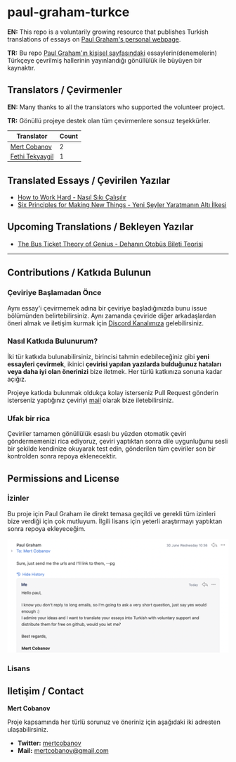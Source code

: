 # paul-graham-turkce

**EN:** This repo is a voluntarily growing resource that publishes Turkish translations of essays on [Paul Graham's personal webpage](http://paulgraham.com/articles.html).

**TR:** Bu repo [Paul Graham'ın kişisel sayfasındaki](http://paulgraham.com/articles.html) essaylerin(denemelerin) Türkçeye çevrilmiş hallerinin yayınlandığı gönüllülük ile büyüyen bir kaynaktır.

## Translators / Çevirmenler
**EN:** Many thanks to all the translators who supported the volunteer project.

**TR:** Gönüllü projeye destek olan tüm çevirmenlere sonsuz teşekkürler.

| Translator | Count |
|-|-|
|[Mert Cobanov](https://github.com/cobanov/)| 2 |
|[Fethi Tekyaygil](https://github.com/TekyaygilFethi)|1|

## Translated Essays / Çevirilen Yazılar  
- [How to Work Hard - Nasıl Sıkı Çalışılır](articles/how-to-work-hard.md)
- [Six Principles for Making New Things - Yeni Şeyler Yaratmanın Altı İlkesi](articles/six-principles-for-making-new-thins.md)

## Upcoming Translations / Bekleyen Yazılar
- [The Bus Ticket Theory of Genius - Dehanın Otobüs Bileti Teorisi](http://paulgraham.com/genius.html)

---

## Contributions / Katkıda Bulunun

### Çeviriye Başlamadan Önce
Aynı essay'i çevirmemek adına bir çeviriye başladığınızda bunu issue bölümünden belirtebilirsiniz. Aynı zamanda çeviride diğer arkadaşlardan öneri almak ve iletişim kurmak için [Discord Kanalımıza](https://discord.gg/PY7DwAArwU) gelebilirsiniz.

### Nasıl Katkıda Bulunurum?
İki tür katkıda bulunabilirsiniz, birincisi tahmin edebileceğiniz gibi **yeni essayleri çevirmek**, ikinici **çevirisi yapılan yazılarda bulduğunuz hataları veya daha iyi olan önerinizi** bize iletmek. Her türlü katkınıza sonuna kadar açığız. 

Projeye katkıda bulunmak oldukça kolay isterseniz Pull Request gönderin isterseniz yaptığınız çeviriyi [mail](mailto:mertcobanov@gmail.com) olarak bize iletebilirsiniz. 

### Ufak bir rica
Çeviriler tamamen gönüllülük esaslı bu yüzden otomatik çeviri göndermemenizi rica ediyoruz, çeviri yaptıktan sonra dile uygunluğunu sesli bir şekilde kendinize okuyarak test edin, gönderilen tüm çeviriler son bir kontrolden sonra repoya eklenecektir.


## Permissions and License
### İzinler
Bu proje için Paul Graham ile direkt temasa geçildi ve gerekli tüm izinleri bize verdiği için çok mutluyum. İlgili lisans için yeterli araştırmayı yaptıktan sonra repoya ekleyeceğim.

<img src="paul.png" alt="drawing" width="650"/>

### Lisans

## Iletişim / Contact
**Mert Cobanov**

Proje kapsamında her türlü sorunuz ve öneriniz için aşağıdaki iki adresten ulaşabilirsiniz.

- **Twitter:** [mertcobanov](https://twitter.com/mertcobanov)
- **Mail:** [mertcobanov@gmail.com](mailto:mertcobanov@gmail.com)

